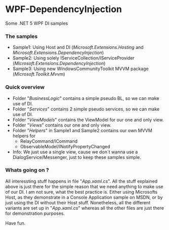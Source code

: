 # WPF-DependencyInjection
Some .NET 5 WPF DI samples

### The samples

* Sample1: Using Host and DI (*Microsoft.Extensions.Hosting* and *Microsoft.Extensions.DependencyInjection*)
* Sample2: Using solely IServiceCollection/IServiceProvider (*Microsoft.Extensions.DependencyInjection*)
* Sample3: Using new WindowsCommunityToolkit MVVM package (*Microsoft.Toolkit.Mvvm*)

### Quick overview

* Folder "*BusinessLogic*" contains a simple pseudo BL, so we can make use of DI.
* Folder "*Services*" contains 2 simple pseudo services, so we can make use of DI.
* Folder "*ViewModels*" contains the ViewModel for our one and only view.
* Folder "*Views*" contains our one and only view.
* Folder "*Helpers*" in Sample1 and Sample2 contains our own MVVM helpers for
  * RelayCommand/ICommand
  * ObservableModel/INotifyPropertyChanged
* Info: We just use a single view, cause we don´t wanna use a DialogService/Messenger, just to keep these samples simple.

### Whats going on ?

All interessting stuff happens in file "*App.xaml.cs*". All the stuff explained above is just there for the simple reason that we need anything to make use of our DI. I am not sure, what the best practice is. Either using Microsofts Host, as they demonstrate in a Console Application sample on MSDN, or by just using the DI without their Host stuff. Nonetheless, all the different variants are set up in "*App.xaml.cs*" whereas all the other files are just there for demonstration purposes.

Have fun.
